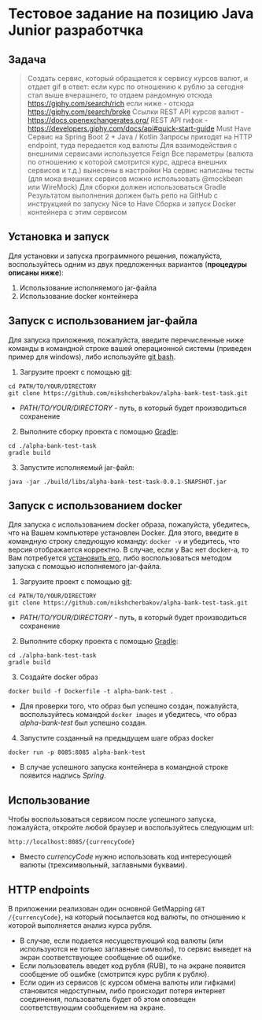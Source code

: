 # Тестовое задание на позицию Java Junior разработчка

## Задача
> Создать сервис, который обращается к сервису курсов валют, и отдает gif в ответ:
если курс по отношению к рублю за сегодня стал выше вчерашнего, то отдаем рандомную отсюда https://giphy.com/search/rich
если ниже - отсюда https://giphy.com/search/broke
Ссылки
REST API курсов валют - https://docs.openexchangerates.org/
REST API гифок - https://developers.giphy.com/docs/api#quick-start-guide
Must Have
Сервис на Spring Boot 2 + Java / Kotlin
Запросы приходят на HTTP endpoint, туда передается код валюты
Для взаимодействия с внешними сервисами используется Feign
Все параметры (валюта по отношению к которой смотрится курс, адреса внешних сервисов и т.д.) вынесены в настройки
На сервис написаны тесты (для мока внешних сервисов можно использовать @mockbean или WireMock)
Для сборки должен использоваться Gradle
Результатом выполнения должен быть репо на GitHub с инструкцией по запуску
Nice to Have
Сборка и запуск Docker контейнера с этим сервисом

## Установка и запуск

Для установки и запуска программного решения, пожалуйста, воспользуйтесь одним из двух предложенных вариантов 
(**процедуры описаны ниже**):
1. Использование исполняемого jar-файла
2. Использование docker контейнера

## Запуск с использованием jar-файла

Для запуска приложения, пожалуйста, введите перечисленные ниже команды в командной строке вашей операционной системы 
(приведен пример для windows), либо используйте [git bash](https://git-scm.com/downloads).
1. Загрузите проект с помощью [git](https://git-scm.com/downloads):
```
cd PATH/TO/YOUR/DIRECTORY
git clone https://github.com/nikshcherbakov/alpha-bank-test-task.git
```
* _PATH/TO/YOUR/DIRECTORY_ - путь, в который будет производиться сохранение

2. Выполните сборку проекта с помощью [Gradle](https://gradle.org/install/):
```
cd ./alpha-bank-test-task
gradle build
```

3. Запустите исполняемый jar-файл:
```
java -jar ./build/libs/alpha-bank-test-task-0.0.1-SNAPSHOT.jar
```

## Запуск с использованием docker

Для запуска с использованием docker образа, пожалуйста, убедитесь, что на Вашем компьютере установлен Docker. 
Для этого, введите в командную строку следующую команду: `docker -v` и убедитесь, что версия отображается 
корректно. В случае, если у Вас нет docker-а, то Вам потребуется 
[установить его](https://www.docker.com/products/docker-desktop), либо воспользоваться методом запуска с помощью 
исполняемого jar-файла.

1. Загрузите проект с помощью [git](https://git-scm.com/downloads):
```
cd PATH/TO/YOUR/DIRECTORY
git clone https://github.com/nikshcherbakov/alpha-bank-test-task.git
```
* _PATH/TO/YOUR/DIRECTORY_ - путь, в который будет производиться сохранение

2. Выполните сборку проекта с помощью [Gradle](https://gradle.org/install/):
```
cd ./alpha-bank-test-task
gradle build
```

3. Создайте docker образ
```
docker build -f Dockerfile -t alpha-bank-test .
```

* Для проверки того, что образ был успешно создан, пожалуйста, воспользуйтесь командой `docker images` и убедитесь, 
что образ _alpha-bank-test_ был успешно создан.

4. Запустите созданный на предыдущем шаге образ docker
```
docker run -p 8085:8085 alpha-bank-test
```
* В случае успешного запуска контейнера в командной строке появится надпись _Spring_.

## Использование

Чтобы воспользоваться сервисом после успешного запуска, пожалуйста, откройте любой браузер и воспользуйтесь 
следующим url:
```
http://localhost:8085/{currencyCode}
```
* Вместо *currencyCode* нужно использовать код интересующей валюты (трехсимвольный, заглавными буквами).

## HTTP endpoints

В приложении реализован один основной GetMapping `GET /{currencyCode}`, на который посылается код валюты, 
по отношению к которой выполняется анализ курса рубля.
* В случае, если подается несуществующий код валюты (или используются не только заглавные символы), то сервис 
  выведет на экран соответствующее сообщение об ошибке.
* Если пользователь введет код рубля (RUB), то на экране появится сообщение об ошибке (смотрится курс рубля к рублю).
* Если один из сервисов (с курсом обмена валюты или гифками) становится недоступным, либо происходит потеря интернет 
  соединения, пользователь будет об этом оповещен соответствующим сообщением на экране.
